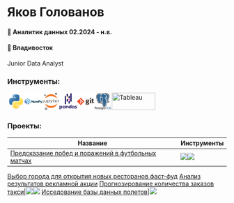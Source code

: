 # Яков Голованов
#### 💼 Аналитик данных 02.2024 - н.в.
#### 📍 Владивосток

Junior Data Analyst

### Инструменты:
<img src="https://github.com/devicons/devicon/raw/master/icons/python/python-original.svg" title="Python" alt="Python" width="40" height="40" style="max-width: 100%;"><img src="https://github.com/devicons/devicon/raw/master/icons/numpy/numpy-original-wordmark.svg" title="NumPy" alt="NumPy" width="40" height="40" style="max-width: 100%;"><img src="https://github.com/devicons/devicon/raw/master/icons/jupyter/jupyter-original-wordmark.svg" title="Jupyter" alt="Jupyter" width="40" height="40" style="max-width: 100%;"><img src="https://github.com/devicons/devicon/raw/master/icons/pandas/pandas-original-wordmark.svg" title="Pandas" alt="Pandas" width="40" height="40" style="max-width: 100%;"><img src="https://github.com/devicons/devicon/raw/master/icons/git/git-original-wordmark.svg" title="Git" width="40" height="40" style="max-width: 100%;"><img src="https://github.com/devicons/devicon/blob/master/icons/postgresql/postgresql-original-wordmark.svg" title="PostgreSQL" width="40" height="40" style="max-width: 100%;"><img src="https://github.com/GolovanovYakov/My-repository/blob/main/My%20portfolio/Images/1633676200_W4YzOaLcLsXV6BMpqkX0lnwifilearning9-788x441.png" title="Tableau" width="100" height="40" style="max-width: 100%;">


### Проекты:
|Название	                                             |   Инструменты                  |
|------------------------------------------------------|--------------------------------|
[Предсказание побед и поражений в футбольных матчах](https://github.com/GolovanovYakov/My-repository/tree/main/My%20portfolio/Football)|<img src="https://camo.githubusercontent.com/40bb89f6593b0f8d624a7ace5931ca559d6f452cf5a2d9e7d55295a0f1a4a869/68747470733a2f2f696d672e736869656c64732e696f2f62616467652f506c6f746c792d626c61636b3f7374796c653d666c61742d737175617265266c6f676f3d706c6f746c79266c6f676f436f6c6f723d626c7565" data-canonical-src="https://img.shields.io/badge/Plotly-black?style=flat-square&amp;logo=plotly&amp;logoColor=blue" style="max-width: 100%;"><img src="https://camo.githubusercontent.com/7a1468f8cc44f7cc4f3d05c63e890ce88720bba41d9d7996868d6c6952c868fa/68747470733a2f2f696d672e736869656c64732e696f2f62616467652f4d6174506c6f746c69622d626c61636b3f7374796c653d666c61742d737175617265" data-canonical-src="https://img.shields.io/badge/MatPlotlib-black?style=flat-square" style="max-width: 100%;">
[Выбор города для открытия новых ресторанов фаст-фуд](https://github.com/GolovanovYakov/My-repository/tree/main/My%20portfolio/Fastfood)
[Анализ результатов рекламной акции](https://github.com/GolovanovYakov/My-repository/tree/main/My%20portfolio/Final%20case)
[Прогнозирование количества заказов такси](https://github.com/GolovanovYakov/My-repository/tree/main/My%20portfolio/Taxi)|<img src="https://camo.githubusercontent.com/c14bf80bb96bd7d5ba1a24ef8cc401b8966779f63ffdb2a9c488101a009a7305/68747470733a2f2f696d672e736869656c64732e696f2f62616467652f73746174736d6f64656c732d626c61636b3f7374796c653d666c61742d73717561726526" data-canonical-src="https://img.shields.io/badge/statsmodels-black?style=flat-square&amp;" style="max-width: 100%;"><img src="https://camo.githubusercontent.com/85e8b566906be1a5fae84a3320e5129c0e140ee397e4ce054c78c0a6ec696bef/68747470733a2f2f696d672e736869656c64732e696f2f62616467652f5363696b69746c6561726e2d626c61636b3f7374796c653d666c61742d737175617265266c6f676f3d7363696b69746c6561726e266c6f676f436f6c6f723d79656c6c6f77" data-canonical-src="https://img.shields.io/badge/Scikitlearn-black?style=flat-square&amp;logo=scikitlearn&amp;logoColor=yellow" style="max-width: 100%;">
[Исседование базы данных полетов](https://github.com/GolovanovYakov/GolovanovYakov/tree/main/My%20portfolio/Airlines)|<img src="https://camo.githubusercontent.com/25afa673977bdf4562caff68a888ddc87a5bf8be3770df8e095e96483956a8bf/68747470733a2f2f696d672e736869656c64732e696f2f62616467652f506f737467726553514c2d626c61636b3f7374796c653d666c61742d737175617265266c6f676f3d706f737467726573716c266c6f676f436f6c6f723d7768697465" data-canonical-src="https://img.shields.io/badge/PostgreSQL-black?style=flat-square&amp;logo=postgresql&amp;logoColor=white" style="max-width: 100%;">
